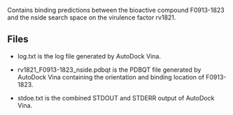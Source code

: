 Contains binding predictions between the bioactive compound F0913-1823 and the nside search space on the virulence factor rv1821.

## Files

- log.txt is the log file generated by AutoDock Vina.

- rv1821_F0913-1823_nside.pdbqt is the PDBQT file generated by AutoDock Vina containing the orientation and binding location of F0913-1823.

- stdoe.txt is the combined STDOUT and STDERR output of AutoDock Vina.

